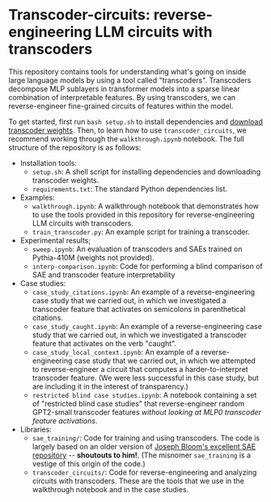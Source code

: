 # Transcoder-circuits: reverse-engineering LLM circuits with transcoders

This repository contains tools for understanding what's going on inside large language models by using a tool called "transcoders". Transcoders decompose MLP sublayers in transformer models into a sparse linear combination of interpretable features. By using transcoders, we can reverse-engineer fine-grained circuits of features within the model.

To get started, first run `bash setup.sh` to install dependencies and [download transcoder weights](https://huggingface.co/pchlenski/gpt2-transcoders). Then, to learn how to use `transcoder_circuits`, we recommend working through the `walkthrough.ipynb` notebook. The full structure of the repository is as follows:

* Installation tools:
  * `setup.sh`: A shell script for installing dependencies and downloading transcoder weights.
  * `requirements.txt`: The standard Python dependencies list.
* Examples:
  * `walkthrough.ipynb`: A walkthrough notebook that demonstrates how to use the tools provided in this repository for reverse-engineering LLM circuits with transcoders.
  * `train_transcoder.py`: An example script for training a transcoder.
* Experimental results;
  * `sweep.ipynb`: An evaluation of transcoders and SAEs trained on Pythia-410M (weights not provided).
  * `interp-comparison.ipynb`: Code for performing a blind comparison of SAE and transcoder feature interpretability
* Case studies:
  * `case_study_citations.ipynb`: An example of a reverse-engineering case study that we carried out, in which we investigated a transcoder feature that activates on semicolons in parenthetical citations.
  * `case_study_caught.ipynb`: An example of a reverse-engineering case study that we carried out, in which we investigated a transcoder feature that activates on the verb "caught".
  * `case_study_local_context.ipynb`: An example of a reverse-engineering case study that we carried out, in which we attempted to reverse-engineer a circuit that computes a harder-to-interpret transcoder feature. (We were less successful in this case study, but are including it in the interest of transparency.)
  * `restricted blind case studies.ipynb`: A notebook containing a set of "restricted blind case studies" that reverse-engineer random GPT2-small transcoder features *without looking at MLP0 transcoder feature activations*.
* Libraries:
  * `sae_training/`: Code for training and using transcoders. The code is largely based on an older version of [Joseph Bloom's excellent SAE repository](https://github.com/jbloomAus/SAELens) -- **shoutouts to him!**. (The misnomer `sae_training` is a vestige of this origin of the code.)
  * `transcoder_circuits/`: Code for reverse-engineering and analyzing circuits with transcoders. These are the tools that we use in the walkthrough notebook and in the case studies.

